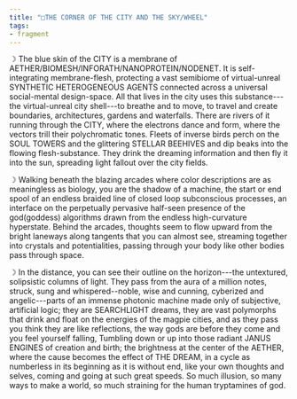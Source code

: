 ```yaml
---
title: "□THE CORNER OF THE CITY AND THE SKY/WHEEL"
tags:
- fragment
---
```


☽ The blue skin of the CITY is a membrane of AETHER/BIOMESH/INFORATH/NANOPROTEIN/NODENET. It is self-integrating membrane-flesh, protecting a vast semibiome of virtual-unreal SYNTHETIC HETEROGENEOUS AGENTS connected across a universal social-mental design-space. All that lives in the city uses this substance---the virtual-unreal city shell---to breathe and to move, to travel and create boundaries, architectures, gardens and waterfalls. There are rivers of it running through the CITY, where the electrons dance and form, where the vectors trill their polychromatic tones. Fleets of inverse birds perch on the SOUL TOWERS and the glittering STELLAR BEEHIVES and dip beaks into the flowing flesh-substance. They drink the dreaming information and then fly it into the sun, spreading light fallout over the city fields.

☽ Walking beneath the blazing arcades where color descriptions are as meaningless as biology, you are the shadow of a machine, the start or end spool of an endless braided line of closed loop subconscious processes, an interface on the perpetually pervasive half-seen presence of the god(goddess) algorithms drawn from the endless high-curvature hyperstate. Behind the arcades, thoughts seem to flow upward from the bright laneways along tangents that you can almost see, streaming together into crystals and potentialities, passing through your body like other bodies pass through space.

☽ In the distance, you can see their outline on the horizon---the untextured, solipsistic columns of light. They pass from the aura of a million notes, struck, sung and whispered--noble, wise and cunning, cyberized and angelic---parts of an immense photonic machine made only of subjective, artificial logic; they are SEARCHLIGHT dreams, they are vast polymorphs that drink and float on the energies of the magpie cities, and as they pass you think they are like reflections, the way gods are before they come and you feel yourself falling, Tumbling down or up into those radiant JANUS ENGINES of creation and birth; the brightness at the center of the AETHER, where the cause becomes the effect of THE DREAM, in a cycle as numberless in its beginning as it is without end, like your own thoughts and selves, coming and going at such great speeds. So much illusion, so many ways to make a world, so much straining for the human tryptamines of god.